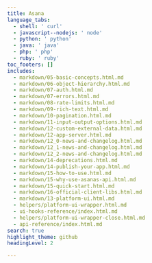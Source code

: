 ```yaml
---
title: Asana
language_tabs:
  - shell: ' curl'
  - javascript--nodejs: ' node'
  - python: ' python'
  - java: ' java'
  - php: ' php'
  - ruby: ' ruby'
toc_footers: []
includes:
  - markdown/05-basic-concepts.html.md
  - markdown/06-object-hierarchy.html.md
  - markdown/07-auth.html.md
  - markdown/07-errors.html.md
  - markdown/08-rate-limits.html.md
  - markdown/09-rich-text.html.md
  - markdown/10-pagination.html.md
  - markdown/11-input-output-options.html.md
  - markdown/12-custom-external-data.html.md
  - markdown/12-app-server.html.md
  - markdown/12_0-news-and-changelog.html.md
  - markdown/12_1-news-and-changelog.html.md
  - markdown/12_2-news-and-changelog.html.md
  - markdown/14-deprecations.html.md
  - markdown/14-publish-your-app.html.md
  - markdown/15-how-to-use.html.md
  - markdown/15-why-use-asanas-api.html.md
  - markdown/15-quick-start.html.md
  - markdown/16-official-client-libs.html.md
  - markdown/13-platform-ui.html.md
  - helpers/platform-ui-wrapper.html.md
  - ui-hooks-reference/index.html.md
  - helpers/platform-ui-wrapper-close.html.md
  - api-reference/index.html.md
search: true
highlight_theme: github
headingLevel: 2

---
```

